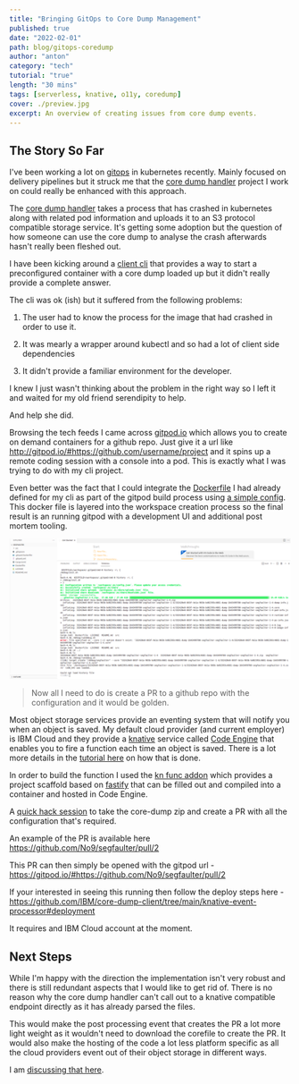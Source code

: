 ```yaml
---
title: "Bringing GitOps to Core Dump Management"
published: true
date: "2022-02-01"
path: blog/gitops-coredump
author: "anton"
category: "tech"
tutorial: "true"
length: "30 mins"
tags: [serverless, knative, o11y, coredump]
cover: ./preview.jpg
excerpt: An overview of creating issues from core dump events.
---
```


## The Story So Far

I've been working a lot on [gitops](https://docs.openshift.com/container-platform/4.7/cicd/gitops/understanding-openshift-gitops.html) in kubernetes recently.
Mainly focused on delivery pipelines but it struck me that the [core dump handler](https://github.com/IBM/core-dump-handler) project I work on could really be enhanced with this approach.

The [core dump handler](https://github.com/IBM/core-dump-handler) takes a process that has crashed in kubernetes along with related pod information and uploads it to an S3 protocol compatible storage service. It's getting some adoption but the question of how someone can use the core dump to analyse the crash afterwards hasn't really been fleshed out.

I have been kicking around a [client cli](https://github.com/IBM/core-dump-client) that provides a way to start a preconfigured container with a core dump loaded up but it didn't really provide a complete answer. 

The cli was ok (ish) but it suffered from the following problems:

1. The user had to know the process for the image that had crashed in order to use it. 

2. It was mearly a wrapper around kubectl and so had a lot of client side dependencies

3. It didn't provide a familiar environment for the developer.

I knew I just wasn't thinking about the problem in the right way so I left it and waited for my old friend serendipity to help.

And help she did. 

Browsing the tech feeds I came across [gitpod.io](https://www.gitpod.io/) which allows you to create on demand containers for a github repo.
Just give it a url like http://gitpod.io/#https://github.com/username/project and it spins up a remote coding session with a console into a pod.
This is exactly what I was trying to do with my cli project.

Even better was the fact that I could integrate the [Dockerfile](https://github.com/IBM/core-dump-client/blob/main/default/Dockerfile) I had already defined for my cli as part of the gitpod build process using [a simple config](https://www.gitpod.io/docs/config-docker). This docker file is layered into the workspace creation process so the final result is an running gitpod with a development UI and additional post mortem tooling.

![Gitpod with core image downloaded and unzipped](images/lldb-load.png)

> Now all I need to do is create a PR to a github repo with the configuration and it would be golden.

Most object storage services provide an eventing system that will notify you when an object is saved. My default cloud provider (and current employer) is IBM Cloud and they provide a [knative](https://knative.dev/docs/) service called [Code Engine](https://www.ibm.com/cloud/code-engine) that enables you to fire a function each time an object is saved.
There is a lot more details in the [tutorial here](https://cloud.ibm.com/docs/codeengine?topic=codeengine-subscribe-cos-tutorial) on how that is done.

In order to build the function I used the [kn func addon](https://github.com/knative-sandbox/kn-plugin-func/blob/main/docs/README.md) which provides a project scaffold based on [fastify](https://www.fastify.io/) that can be filled out and compiled into a container and hosted in Code Engine.

A [quick hack session](https://github.com/IBM/core-dump-client/blob/main/knative-event-processor/index.js) to take the core-dump zip and create a PR with all the configuration that's required. 

An example of the PR is available here https://github.com/No9/segfaulter/pull/2

This PR can then simply be opened with the gitpod url - https://gitpod.io/#https://github.com/No9/segfaulter/pull/2

If your interested in seeing this running then follow the deploy steps here - https://github.com/IBM/core-dump-client/tree/main/knative-event-processor#deployment 

It requires and IBM Cloud account at the moment.

## Next Steps

While I'm happy with the direction the implementation isn't very robust and there is still redundant aspects that I would like to get rid of.
There is no reason why the core dump handler can't call out to a knative compatible endpoint directly as it has already parsed the files.

This would make the post processing event that creates the PR a lot more light weight as it wouldn't need to download the corefile to create the PR. 
It would also make the hosting of the code a lot less platform specific as all the cloud providers event out of their object storage in different ways.

 I am [discussing that here](https://github.com/IBM/core-dump-handler/discussions/61).
